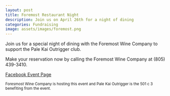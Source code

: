 ```yaml
---
layout: post
title: Foremost Restaurant Night
description: Join us on April 26th for a night of dining
categories: Fundraising
image: assets/images/foremost.png
---
```


Join us for a special night of dining with the Foremost Wine Company to support the Pale Kai Outrigger club. 
 
Make your reservation now by calling the Foremost Wine Company at (805) 439-3410.

<a href="https://www.facebook.com/events/290750911459198/">Facebook Event Page</a>


<small>Foresmost Wine Company is hosting this event and Pale Kai Outrigger is the 501 c 3 benefiting from the event.</small>